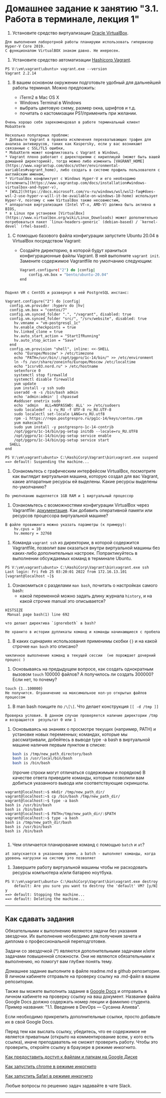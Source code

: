 # Домашнее задание к занятию "3.1. Работа в терминале, лекция 1"

1. Установите средство виртуализации [Oracle VirtualBox](https://www.virtualbox.org/).

```
Для выполнения лаборотрной работы планируюи использовать гипервизор Hyper-V Core 2019. 
С функционалом VirtualBOX знаком давно. Не инересен.
```

1. Установите средство автоматизации [Hashicorp Vagrant](https://www.vagrantup.com/).

```
PS V:\vm\vagrant\ubuntu> vagrant.exe --version
Vagrant 2.2.14
```

1. В вашем основном окружении подготовьте удобный для дальнейшей работы терминал. Можно предложить:


	* iTerm2 в Mac OS X
	* Windows Terminal в Windows
	* выбрать цветовую схему, размер окна, шрифтов и т.д.
	* почитать о кастомизации PS1/применить при желании.
```
Очень хорошо себя зарекомендовал в работе терминальный клиент MobaXterm
```

	Несколько популярных проблем:
	* Добавьте Vagrant в правила исключения перехватывающих трафик для анализа антивирусов, таких как Kaspersky, если у вас возникают связанные с SSL/TLS ошибки,
	* MobaXterm может конфликтовать с Vagrant в Windows,
	* Vagrant плохо работает с директориями с кириллицей (может быть вашей домашней директорией), тогда можно либо изменить [VAGRANT_HOME](https://www.vagrantup.com/docs/other/environmental-variables#vagrant_home), либо создать в системе профиль пользователя с английским именем,
	* VirtualBox конфликтует с Windows Hyper-V и его необходимо [отключить](https://www.vagrantup.com/docs/installation#windows-virtualbox-and-hyper-v),
	* [WSL2](https://docs.microsoft.com/ru-ru/windows/wsl/wsl2-faq#does-wsl-2-use-hyper-v-will-it-be-available-on-windows-10-home) использует Hyper-V, поэтому с ним VirtualBox также несовместим,
	* аппаратная виртуализация (Intel VT-x, AMD-V) должна быть активна в BIOS,
	* в Linux при установке [VirtualBox](https://www.virtualbox.org/wiki/Linux_Downloads) может дополнительно потребоваться пакет `linux-headers-generic` (debian-based) / `kernel-devel` (rhel-based).

1. С помощью базового файла конфигурации запустите Ubuntu 20.04 в VirtualBox посредством Vagrant:

	* Создайте директорию, в которой будут храниться конфигурационные файлы Vagrant. В ней выполните `vagrant init`. Замените содержимое Vagrantfile по умолчанию следующим:

		```bash
		Vagrant.configure("2") do |config|
			config.vm.box = "bento/ubuntu-20.04"
		end
		```
```

Поднял VM с CentOS и развернул в ней PostgreSQL инстанс:

Vagrant.configure("2") do |config|
  config.vm.provider :hyperv do |hv|
  config.vm.box = "centos/7"
  config.vm.synced_folder ".", "/vagrant", disabled: true
  config.vm.synced_folder "src/", "/srv/website", disabled: true
    hv.vmname = "vm-postgresql_1c"
    hv.enable_checkpoints = true
    hv.linked_clone = true
    hv.auto_start_action = "StartIfRunning"
    hv.auto_stop_action = "Save"
  end
  config.vm.provision "shell", inline: <<-SHELL
    echo "Europe/Moscow" > /etc/timezone
    echo "PATH=/usr/bin/:/opt/pgpro/1c-14/bin/" >> /etc/environment
    ln -fs /usr/share/zoneinfo/Europe/Moscow /etc/localtime
    echo "1csrv03.nord.ru" > /etc/hostname
    setenforce 0
    systemctl stop firewalld
    systemctl disable firewalld
    yum update
    yum install -y ssh sudo
    useradd -m -s /bin/bash admin
    echo 'admin:admin' | chpasswd
    #adduser onetrix sudo
    echo 'admin   ALL=NOPASSWD: ALL' >> /etc/sudoers
    sudo localedef -i ru_RU -f UTF-8 ru_RU.UTF-8
    sudo localectl set-locale LANG=ru_RU.utf8
    rpm -i https://repo.postgrespro.ru/pg1c-14/keys/centos.rpm
    yum makecache
    sudo yum install -y postgrespro-1c-14-contrib
    /opt/pgpro/1c-14/bin/pg-setup initdb --locale=ru_RU.UTF8
    /opt/pgpro/1c-14/bin/pg-setup service enable
    /opt/pgpro/1c-14/bin/pg-setup service start
  SHELL
end
```

```
PS V:\vm\vagrant\ubuntu> C:\HashiCorp\Vagrant\bin\vagrant.exe suspend
==> default: Suspending the machine...

```



1. Ознакомьтесь с графическим интерфейсом VirtualBox, посмотрите как выглядит виртуальная машина, которую создал для вас Vagrant, какие аппаратные ресурсы ей выделены. Какие ресурсы выделены по-умолчанию?

```
По умолчяанию выделяется 1GB RAM и 1 виртуальный процессор
```

1. Ознакомьтесь с возможностями конфигурации VirtualBox через Vagrantfile: [документация](https://www.vagrantup.com/docs/providers/virtualbox/configuration.html). Как добавить оперативной памяти или ресурсов процессора виртуальной машине?
```
В файле провижинга можно указать параметры (к примеру):
    hv.cpus = 10
    hv.memory = 32768
```

1. Команда `vagrant ssh` из директории, в которой содержится Vagrantfile, позволит вам оказаться внутри виртуальной машины без каких-либо дополнительных настроек. Попрактикуйтесь в выполнении обсуждаемых команд в терминале Ubuntu.

```
PS V:\vm\vagrant\ubuntu> C:\HashiCorp\Vagrant\bin\vagrant.exe ssh
Last login: Fri Feb 25 03:20:01 2022 from 172.16.13.101
[vagrant@localhost ~]$
```

1. Ознакомиться с разделами `man bash`, почитать о настройках самого bash:
    * какой переменной можно задать длину журнала `history`, и на какой строчке manual это описывается?
   
```
HISTSIZE
 Manual page bash(1) line 692 
```
    
    что делает директива `ignoreboth` в bash?

```
Не хранито в истории дупликаты команд и команды начинающиеся с пробела
```
1. В каких сценариях использования применимы скобки `{}` и на какой строчке `man bash` это описано?
```
чикличное выполнение команд в текущей сессии  (не порождает дочерний процесс )
```

1. Основываясь на предыдущем вопросе, как создать однократным вызовом `touch` 100000 файлов? А получилось ли создать 300000? Если нет, то почему?

```
touch {1..100000}
Не получится. Ограничение на максимальное кол-уо открытых файлов процессом
```
1. В man bash поищите по `/\[\[`. Что делает конструкция `[[ -d /tmp ]]`
```
Проверка условия. В данном случае проверяется наличие директории /tmp и возращается  результат 0 или 1 
```
1. Основываясь на знаниях о просмотре текущих (например, PATH) и установке новых переменных; командах, которые мы рассматривали, добейтесь в выводе type -a bash в виртуальной машине наличия первым пунктом в списке:

	```bash
	bash is /tmp/new_path_directory/bash
	bash is /usr/local/bin/bash
	bash is /bin/bash
	```

	(прочие строки могут отличаться содержимым и порядком)
    В качестве ответа приведите команды, которые позволили вам добиться указанного вывода или соответствующие скриншоты.

```
vagrant@localhost:~$ mkdir /tmp/new_path_dir/
vagrant@localhost:~$ cp /bin/bash /tmp/new_path_dir/
vagrant@localhost:~$ type -a bash
bash is /usr/bin/bash
bash is /bin/bash
vagrant@localhost:~$ PATH=/tmp/new_path_dir/:$PATH
vagrant@localhost:~$ type -a bash
bash is /tmp/new_path_dir/bash
bash is /usr/bin/bash
bash is /bin/bash
  
```
1. Чем отличается планирование команд с помощью `batch` и `at`?
```
at запускается в указанное время, a batch - выполняет команды, когда уровень нагрузки на систему это позволяет
```
1. Завершите работу виртуальной машины чтобы не расходовать ресурсы компьютера и/или батарею ноутбука.

```
PS V:\vm\vagrant\ubuntu> C:\HashiCorp\Vagrant\bin\vagrant.exe destroy
    default: Are you sure you want to destroy the 'default' VM? [y/N] y
==> default: Stopping the machine...
==> default: Deleting the machine...
```
 ---

## Как сдавать задания

Обязательными к выполнению являются задачи без указания звездочки. Их выполнение необходимо для получения зачета и диплома о профессиональной переподготовке.

Задачи со звездочкой (*) являются дополнительными задачами и/или задачами повышенной сложности. Они не являются обязательными к выполнению, но помогут вам глубже понять тему.

Домашнее задание выполните в файле readme.md в github репозитории. В личном кабинете отправьте на проверку ссылку на .md-файл в вашем репозитории.

Также вы можете выполнить задание в [Google Docs](https://docs.google.com/document/u/0/?tgif=d) и отправить в личном кабинете на проверку ссылку на ваш документ.
Название файла Google Docs должно содержать номер лекции и фамилию студента. Пример названия: "1.1. Введение в DevOps — Сусанна Алиева".

Если необходимо прикрепить дополнительные ссылки, просто добавьте их в свой Google Docs.

Перед тем как выслать ссылку, убедитесь, что ее содержимое не является приватным (открыто на комментирование всем, у кого есть ссылка), иначе преподаватель не сможет проверить работу. Чтобы это проверить, откройте ссылку в браузере в режиме инкогнито.

[Как предоставить доступ к файлам и папкам на Google Диске](https://support.google.com/docs/answer/2494822?hl=ru&co=GENIE.Platform%3DDesktop)

[Как запустить chrome в режиме инкогнито ](https://support.google.com/chrome/answer/95464?co=GENIE.Platform%3DDesktop&hl=ru)

[Как запустить  Safari в режиме инкогнито ](https://support.apple.com/ru-ru/guide/safari/ibrw1069/mac)

Любые вопросы по решению задач задавайте в чате Slack.

---
